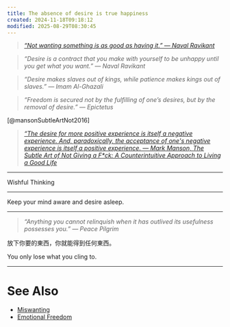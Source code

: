 ```yaml
---
title: The absence of desire is true happiness
created: 2024-11-18T09:18:12
modified: 2025-08-29T08:30:45
---
```


> _[“Not wanting something is as good as having it.” — Naval Ravikant](https://www.youtube.com/watch?v=KyfUysrNaco&t=33s)_

> _“Desire is a contract that you make with yourself to be unhappy until you get what you want.” — Naval Ravikant_

> _“Desire makes slaves out of kings, while patience makes kings out of slaves.” ― Imam Al-Ghazali_

> _“Freedom is secured not by the fulfilling of one’s desires, but by the removal of desire.” — Epictetus_

[@mansonSubtleArtNot2016]

> _[“The desire for more positive experience is itself a negative experience. And, paradoxically, the acceptance of one's negative experience is itself a positive experience. — Mark Manson, The Subtle Art of Not Giving a F\*ck: A Counterintuitive Approach to Living a Good Life](https://www.goodreads.com/work/quotes/48297245-the-subtle-art-of-not-giving-a-f-ck-a-counterintuitive-approach-to-livi)_

---

Wishful Thinking

---

Keep your mind aware and desire asleep.

---

> _“Anything you cannot relinquish when it has outlived its usefulness possesses you.” — Peace Pilgrim_

放下你要的東西，你就能得到任何東西。

You only lose what you cling to.

---

# See Also

* [Miswanting](Miswanting.md)
* [Emotional Freedom](emotional-freedom.md)
